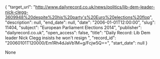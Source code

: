 {
  "target_url": "http://www.dailyrecord.co.uk/news/politics/lib-dem-leader-nick-clegg-3609948%20despite%20his%20party's%20Euro%20elections%20flop", 
  "description": null, 
  "end_date": null, 
  "date": "2006-01-01T12:00:00", 
  "slug": 11404, 
  "subject": "European Parliament Elections 2014", 
  "publisher": "dailyrecord.co.uk", 
  "open_access": false, 
  "title": "Daily Record: Lib Dem leader Nick Clegg insists he won't resign ", 
  "record_id": "20060101T120000/Em1Rh4dJaVb1M+g/Fcjw5Q==", 
  "start_date": null
}

None